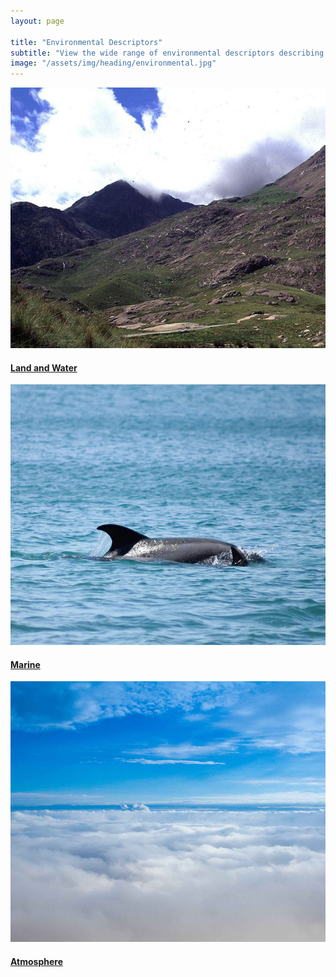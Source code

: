 ```yaml
---
layout: page

title: "Environmental Descriptors"
subtitle: "View the wide range of environmental descriptors describing the land, marine and atmosphere at multiple spatial and temporal scales for Wales, many of which have been provided through Earth observations."
image: "/assets/img/heading/environmental.jpg"
---
```


<!-- country-subpage-blog-start -->
<div class="container mt-80 mb-80 future-landscapes-main">
    <div class="row">
        <div class="col-lg-4 col-md-6 col-12">
            <div class="data-item">
                <a href="./land-and-water"><img src="/assets/img/wales/land-and-water.jpg" alt="Land and Water"></a>
                <div class="data-heading">
                    <h4><a href="./land-and-water">Land and Water</a></h4>
                </div>
            </div>
        </div>
        <div class="col-lg-4 col-md-6 col-12">
            <div class="data-item">
                <a href="./marine"><img src="/assets/img/wales/marine.jpg" alt="Marine"></a>
                <div class="data-heading">
                    <h4><a href="./marine">Marine</a></h4>
                </div>
            </div>
        </div>
        <div class="col-lg-4 col-md-6 col-12">
            <div class="data-item">
                <a href="./atmosphere"><img src="/assets/img/wales/atmosphere.jpg" alt="Atmosphere"></a>
                <div class="data-heading">
                    <h4><a href="./atmosphere">Atmosphere</a></h4>
                </div>
            </div>
        </div>
    </div>
</div>
<!-- country-subpage-blog-end -->


